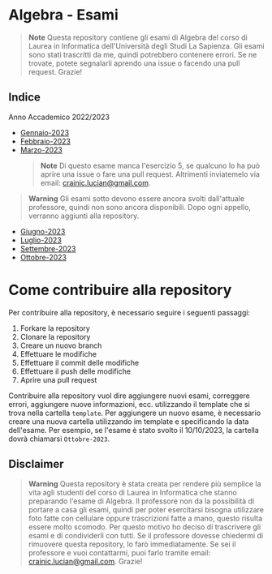 # Algebra - Esami
>**Note**
>Questa repository contiene gli esami di Algebra del corso di Laurea in Informatica dell'Università degli Studi La Sapienza. Gli esami sono stati trascritti da me, quindi potrebbero contenere errori. Se ne trovate, potete segnalarli aprendo una issue o facendo una pull request. Grazie!

## Indice
Anno Accademico 2022/2023
- [Gennaio-2023](https://github.com/struggling-student/Algebra/blob/main/Gennaio-2023/main.pdf)
- [Febbraio-2023](https://github.com/struggling-student/Algebra/blob/main/Febbraio-2023/main.pdf)
- [Marzo-2023](https://github.com/struggling-student/Algebra/blob/main/Marzo-2023/main.pdf)
    >**Note**
    > Di questo esame manca l'esercizio 5, se qualcuno lo ha può aprire una issue o fare una pull request. Altrimenti inviatemelo via email: crainic.lucian@gmail.com.
>**Warning**
> Gli esami sotto devono essere ancora svolti dall'attuale professore, quindi non sono ancora disponibili. Dopo ogni appello, verranno aggiunti alla repository.
- [Giugno-2023]()
- [Luglio-2023]()
- [Settembre-2023]()
- [Ottobre-2023]()

# Come contribuire alla repository 
Per contribuire alla repository, è necessario seguire i seguenti passaggi:
1. Forkare la repository
2. Clonare la repository
3. Creare un nuovo branch
4. Effettuare le modifiche
5. Effettuare il commit delle modifiche
6. Effettuare il push delle modifiche
7. Aprire una pull request

Contribuire alla repository vuol dire aggiungere nuovi esami, correggere errori, aggiungere nuove informazioni, ecc. utilizzando il template che si trova nella cartella `template`. Per aggiungere un nuovo esame, è necessario creare una nuova cartella utilizzando im template e specificando la data dell'esame. Per esempio, se l'esame è stato svolto il 10/10/2023, la cartella dovrà chiamarsi `Ottobre-2023`.

## Disclaimer
>**Warning**
>Questa repository è stata creata per rendere più semplice la vita agli studenti del corso di Laurea in Informatica che stanno preparando l'esame di Algebra. Il professore non da la possibilità di portare a casa gli esami, quindi per poter esercitarsi bisogna utilizzare foto fatte con cellulare oppure trascrizioni fatte a mano, questo risulta essere molto scomodo. Per questo motivo ho deciso di trascrivere gli esami e di condividerli con tutti. Se il professore dovesse chiedermi di rimuovere questa repository, lo farò immediatamente. Se sei il professore e vuoi contattarmi, puoi farlo tramite email: crainic.lucian@gmail.com. Grazie!